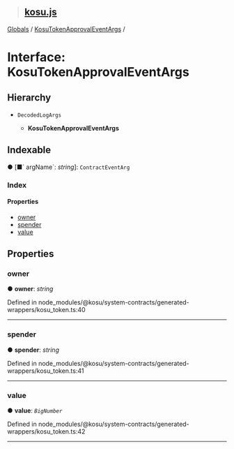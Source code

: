 > ## [kosu.js](../README.md)

[Globals](../globals.md) / [KosuTokenApprovalEventArgs](kosutokenapprovaleventargs.md) /

# Interface: KosuTokenApprovalEventArgs

## Hierarchy

-   `DecodedLogArgs`

    -   **KosuTokenApprovalEventArgs**

## Indexable

● \[■&#x60; argName&#x60;: _string_\]: `ContractEventArg`

### Index

#### Properties

-   [owner](kosutokenapprovaleventargs.md#owner)
-   [spender](kosutokenapprovaleventargs.md#spender)
-   [value](kosutokenapprovaleventargs.md#value)

## Properties

### owner

● **owner**: _string_

Defined in node_modules/@kosu/system-contracts/generated-wrappers/kosu_token.ts:40

---

### spender

● **spender**: _string_

Defined in node_modules/@kosu/system-contracts/generated-wrappers/kosu_token.ts:41

---

### value

● **value**: _`BigNumber`_

Defined in node_modules/@kosu/system-contracts/generated-wrappers/kosu_token.ts:42

---
